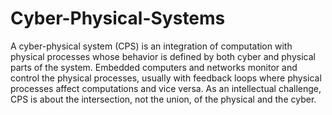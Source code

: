 # Cyber-Physical-Systems
A cyber-physical system (CPS) is an integration of computation with physical
processes whose behavior is defined by both cyber and physical parts of the
system. Embedded computers and networks monitor and control the physical
processes, usually with feedback loops where physical processes affect
computations and vice versa. As an intellectual challenge, CPS is about the
intersection, not the union, of the physical and the cyber. 
